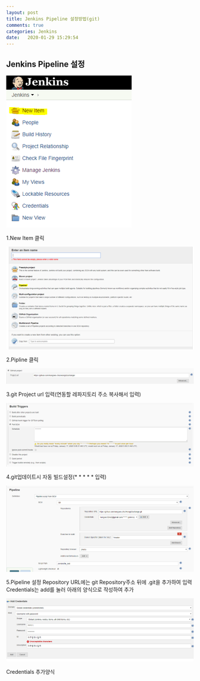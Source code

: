 ```yaml
---
layout: post
title: Jenkins Pipeline 설정방법(git)
comments: true
categories: Jenkins
date:   2020-01-29 15:29:54
---
```


## Jenkins Pipeline 설정

![Menu](/static/img/pipeline_jenkins_01.png)

1.New Item 클릭

![Menu](/static/img/pipeline_jenkins_02.png)

2.Pipline 클릭

![Menu](/static/img/pipeline_jenkins_03.png)

3.git Project url 입력(연동할 레파지토리 주소 복사해서 입력)

![Menu](/static/img/pipeline_jenkins_04.png)

4.git업데이트시 자동 빌드설정(* *  * * * 입력)

![Menu](/static/img/pipeline_jenkins_05.png)

5.Pipeline 설정
Repository URL에는 git Repository주소 뒤에 .git을 추가하여 입력
Credentials는 add를 눌러 아래의 양식으로 작성하여 추가

![Menu](/static/img/pipeline_jenkins_06.png)

Credentials 추가양식
